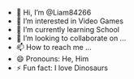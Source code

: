 - 👋 Hi, I’m @Liam84266
- 👀 I’m interested in Video Games
- 🌱 I’m currently learning School
- 💞️ I’m looking to collaborate on ...
- 📫 How to reach me ...
- 😄 Pronouns: He, Him
- ⚡ Fun fact: I love Dinosaurs

<!---
Liam84266/Liam84266 is a ✨ special ✨ repository because its `README.md` (this file) appears on your GitHub profile.
You can click the Preview link to take a look at your changes.
--->
